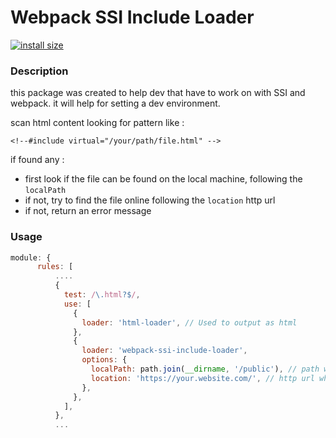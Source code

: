 # Webpack SSI Include Loader

[![install size](https://packagephobia.now.sh/badge?p=webpack-ssi-include-loader)](https://packagephobia.now.sh/result?p=webpack-ssi-include-loader)

### Description
this package was created to help dev that have to work on with SSI and webpack.
it will help for setting a dev environment.

scan html content looking for pattern like :
```
<!--#include virtual="/your/path/file.html" -->
```

if found any :
 - first look if the file can be found on the local machine, following the `localPath`
 - if not, try to find the file online following the `location` http url
 - if not, return an error message

### Usage
```js
module: {
      rules: [
          ....
          {
            test: /\.html?$/,
            use: [
              {
                loader: 'html-loader', // Used to output as html
              },
              {
                loader: 'webpack-ssi-include-loader',
                options: {
                  localPath: path.join(__dirname, '/public'), // path where the include find could be found
                  location: 'https://your.website.com/', // http url where the file can be dl
                },
              },
            ],
          },
          ...
```
